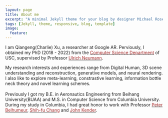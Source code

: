 ```yaml
---
layout: page
title: About me
excerpt: "A minimal Jekyll theme for your blog by designer Michael Rose."
tags: [Jekyll, theme, responsive, blog, template]
image:
  feature:
---
```


I am Qiangeng(Charlie) Xu, a researcher at Google AR. Perviously, I obtained my PhD (2018 - 2022) from the <a href="https://www.cs.usc.edu/" target="_blank"><font color="brown">Computer Science Department</font></a> of USC, supervised by Professor <a href="https://sites.usc.edu/cgit/contact/ulrich-neumann/" target="_blank"><font color="brown">Ulrich Neumann</font></a>. 

My research interests and experiences range from Digital Human, 3D scene understanding and reconstruction, generative models, and neural rendering. I also like to explore meta-learning, constrastive learning, information bottle neck theory and novel learning schemes.  
<br />
Previously I got my B.E. in Aeronautics Engineering from Beihang University(BUAA) and M.S. in Computer Science from Columbia University. During my study in Columbia, I had great honor to work with Professor <a href="https://www.peterbelhumeur.com/" target="_blank"><font color="brown">Peter Belhumeur</font></a>, <a href="https://www.ee.columbia.edu/~sfchang/" target="_blank"><font color="brown">Shih-fu Chang</font></a> and <a href="http://www.cs.columbia.edu/~jrk/" target="_blank"><font color="brown">John Kender</font></a>. 

